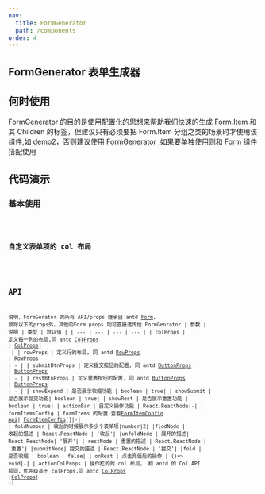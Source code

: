 ```yaml
---
nav:
  title: FormGenerator
  path: /components
order: 4
---
```


## FormGenerator 表单生成器

## 何时使用

FormGenerator 的目的是使用配置化的思想来帮助我们快速的生成 Form.Item 和其 Children 的标签，但建议只有必须要把 Form.Item 分组之类的场景时才使用该组件,如 [demo2](/components/form-items-builder#自定义布局和其他标签的使用)，否则建议使用 [FormGenerator](/components/form-generator) ,如果要单独使用则和 [Form](https://ant-design.gitee.io/components/form-cn/) 组件搭配使用

## 代码演示

### 基本使用

 <code src="../demos/FormGeneratorDemo1.tsx"  title="一个配置化的搜索 bar">

### 自定义表单项的 col 布局

 <code src="../demos/FormGeneratorDemo2.tsx"  title="自定义表单">

## API
说明，FormGerator 的所有 API/props 继承自 antd [Form](https://ant-design.gitee.io/components/form-cn/), 故除以下的props外，其他的Form props 均可直接透传给 FormGenrator
| 参数 | 说明 | 类型 | 默认值 |
| --- | --- | --- | --- |
| colProps | 定义每一列的布局,同 antd [ColProps](https://ant-design.gitee.io/components/grid-cn/#Col) | [ColProps](https://ant-design.gitee.io/components/grid-cn/#Col)| -|
| rowProps | 定义行的布局, 同 antd [RowProps](https://ant-design.gitee.io/components/grid-cn/#Row) | [RowProps](https://ant-design.gitee.io/components/grid-cn/#Row) | - |
| submitBtnProps | 定义提交按钮的配置, 同 antd [ButtonProps](https://ant-design.gitee.io/components/button-cn/#API) | [ButtonProps](https://ant-design.gitee.io/components/button-cn/#API) | - |
| restBtnProps | 定义重置按钮的配置, 同 antd [ButtonProps](https://ant-design.gitee.io/components/button-cn/#API) | [ButtonProps](https://ant-design.gitee.io/components/button-cn/#API) | - |
| showExpend | 是否展示收缩功能 | boolean | true|
| showSubmit | 是否展示提交功能| boolean | true|
| showRest | 是否展示重置功能 | boolean | true|
| actionBar | 自定义操作功能 | React.ReactNode|-|
| formItemsConfig | formItems 的配置,查看[FormItemConfig Api](/components/form-items-builder#formitemconfig-api)| [FormItemConfig](/components/form-items-builder#formitemconfig-api)[]|-|
| foldNumber | 收起的时候展示多少个表单项|number|2|
|flodNode | 收起的描述 | React.ReactNode | '收起'|
|unfoldNode | 展开的描述| React.ReactNode| '展开'|
| restNode | 重置的描述 | React.ReactNode | '重置'|
|submitNode| 提交的描述 | React.ReactNode | '提交'|
|fold | 是否收缩 | boolean | false|
| onRest | 点击充值后的操作 | ()=> void|-|
| actionColProps | 操作栏的的 col 布局， 和 antd 的 Col API 相同，优先级高于 colProps,同 antd [ColProps](https://ant-design.gitee.io/components/grid-cn/#Col) |[ColProps](https://ant-design.gitee.io/components/grid-cn/#Col)| -|
